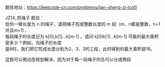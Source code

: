 题目地址：https://leetcode-cn.com/problems/jian-sheng-zi-lcof/  

JZ14_剪绳子 题目：  
    给你一根长度为 n 的绳子，请把绳子剪成整数长度的 m 段（m、n都是整数，n>1并且m>1），  
    每段绳子的长度记为 k[0],k[1]...k[m-1] 。请问 k[0]*k[1]*...k[m-1] 可能的最大乘积是多少？例如，当绳子的长度  
    是8时，我们把它剪成长度分别为2、3、3的三段，此时得到的最大乘积是18。  
  
这题可以用动态规划解决，因为对于每一段绳子你总可以分成两段


